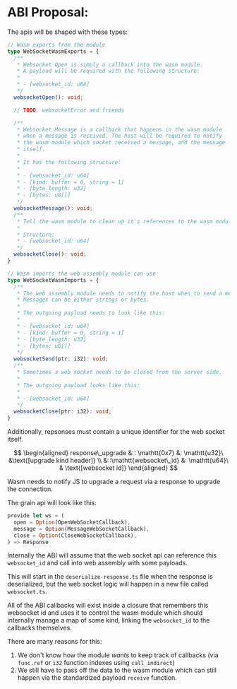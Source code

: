 # ABI Proposal:

The apis will be shaped with these types:

```ts
// Wasm exports from the module
type WebSocketWasmExports = {
  /**
   * Websocket Open is simply a callback into the wasm module.
   * A payload will be required with the following structure:
   *
   * - [websocket_id: u64]
   */
  websocketOpen(): void;

  // TODO: websocketError and friends

  /**
   * Websocket Message is a callback that happens in the wasm module
   * when a message is received. The host will be required to notify
   * the wasm module which socket received a message, and the message
   * itself.
   *
   * It has the following structure:
   *
   * - [websocket_id: u64]
   * - [kind: buffer = 0, string = 1]
   * - [byte_length: u32]
   * - [bytes: u8[]]
   */
  websocketMessage(): void;
  /**
   * Tell the wasm module to clean up it's references to the wasm module.
   *
   * Structure:
   * - [websocket_id: u64]
   */
  websocketClose(): void;
}

// Wasm imports the web assembly module can use
type WebSocketWasmImports = {
  /**
   * The web assembly module needs to notify the host when to send a message.
   * Messages can be either strings or bytes.
   *
   * The outgoing payload needs to look like this:
   *
   * - [websocket_id: u64]
   * - [kind: buffer = 0, string = 1]
   * - [byte_length: u32]
   * - [bytes: u8[]]
   */
  websocketSend(ptr: i32): void;
  /**
   * Sometimes a web socket needs to be closed from the server side.
   *
   * The outgoing payload looks like this:
   *
   * - [websocket_id: u64]
   */
  websocketClose(ptr: i32): void;
}
```

Additionally, repsonses must contain a unique identifier for the web socket itself.

$$
\begin{aligned}
response\_upgrade &∷ \mathtt{0x7} &: \mathtt{u32}\ &\text{[upgrade kind header]} \\
&∷\mathtt{websocket\_id} &: \mathtt{u64}\ & \text{[websocket id]}
\end{aligned}
$$

Wasm needs to notify JS to upgrade a request via a response to upgrade the connection.

The grain api will look like this:

```rs
provide let ws = (
  open = Option(OpenWebSocketCallback),
  message = Option(MessageWebSocketCallback),
  close = Option(CloseWebSocketCallback),
) => Response
```

Internally the ABI will assume that the web socket api can reference this `websocket_id` and call into web assembly with some payloads.

This will start  in the `deserialize-response.ts` file when the response is deserialized, but the web socket logic will happen in a new file called `websocket.ts`.

All of the ABI callbacks will exist inside a closure that remembers this websocket id and uses it to control the wasm module which should internally manage a map of some kind, linking the `websocket_id` to the callbacks themselves.

There are many reasons for this:

1. We don't know how the module *wants* to keep track of callbacks (via `func.ref` or `i32` function indexes using `call_indirect`)
2. We still have to pass off the data to the wasm module which can still happen via the standardized payload `receive` function.



